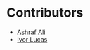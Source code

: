 # Contributors

- [Ashraf Ali](https://github.com/ash-xyz)
- [Ivor Lucas](https://github.com/IvorLucas)

